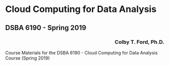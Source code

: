 # Cloud Computing for Data Analysis
## DSBA 6190 - Spring 2019
<h3 align = "right">Colby T. Ford, Ph.D.</h3>
Course Materials for the DSBA 6190 - Cloud Computing for Data Analysis Course (Spring 2019)
